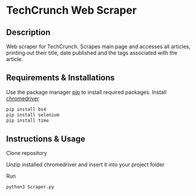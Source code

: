 # TechCrunch Web Scraper

## Description
Web scraper for TechCrunch. Scrapes main page and accesses all articles, printing out their title, date published and the tags associated with the article.

## Requirements & Installations
Use the package manager [pip](https://pip.pypa.io/en/stable/) to install required packages. 
Install [chromedriver](https://chromedriver.chromium.org/downloads) 

``` python
pip install bs4
pip install selenium
pip install time
```

## Instructions & Usage
 Clone repository  

 Unzip installed chromedriver and insert it into your project folder
 
 Run 
 ``` python
python3 Scraper.py
```
